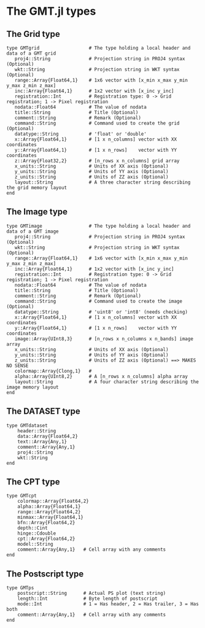 # The GMT.jl types

The Grid type
-------------

    type GMTgrid                  # The type holding a local header and data of a GMT grid
       proj4::String              # Projection string in PROJ4 syntax (Optional)
       wkt::String                # Projection string in WKT syntax (Optional)
       range::Array{Float64,1}    # 1x6 vector with [x_min x_max y_min y_max z_min z_max]
       inc::Array{Float64,1}      # 1x2 vector with [x_inc y_inc]
       registration::Int          # Registration type: 0 -> Grid registration; 1 -> Pixel registration
       nodata::Float64            # The value of nodata
       title::String              # Title (Optional)
       comment::String            # Remark (Optional)
       command::String            # Command used to create the grid (Optional)
       datatype::String           # 'float' or 'double'
       x::Array{Float64,1}        # [1 x n_columns] vector with XX coordinates
       y::Array{Float64,1}        # [1 x n_rows]    vector with YY coordinates
       z::Array{Float32,2}        # [n_rows x n_columns] grid array
       x_units::String            # Units of XX axis (Optional)
       y_units::String            # Units of YY axis (Optional)
       z_units::String            # Units of ZZ axis (Optional)
       layout::String             # A three character string describing the grid memory layout
    end

The Image type
--------------

    type GMTimage                 # The type holding a local header and data of a GMT image
       proj4::String              # Projection string in PROJ4 syntax (Optional)
       wkt::String                # Projection string in WKT syntax (Optional)
       range::Array{Float64,1}    # 1x6 vector with [x_min x_max y_min y_max z_min z_max]
       inc::Array{Float64,1}      # 1x2 vector with [x_inc y_inc]
       registration::Int          # Registration type: 0 -> Grid registration; 1 -> Pixel registration
       nodata::Float64            # The value of nodata
       title::String              # Title (Optional)
       comment::String            # Remark (Optional)
       command::String            # Command used to create the image (Optional)
       datatype::String           # 'uint8' or 'int8' (needs checking)
       x::Array{Float64,1}        # [1 x n_columns] vector with XX coordinates
       y::Array{Float64,1}        # [1 x n_rows]    vector with YY coordinates
       image::Array{UInt8,3}      # [n_rows x n_columns x n_bands] image array
       x_units::String            # Units of XX axis (Optional)
       y_units::String            # Units of YY axis (Optional)
       z_units::String            # Units of ZZ axis (Optional) ==> MAKES NO SENSE
       colormap::Array{Clong,1}   # 
       alpha::Array{UInt8,2}      # A [n_rows x n_columns] alpha array
       layout::String             # A four character string describing the image memory layout
    end

The DATASET type
----------------

    type GMTdataset
        header::String
        data::Array{Float64,2}
        text::Array{Any,1}
        comment::Array{Any,1}
        proj4::String
        wkt::String
    end

The CPT type
------------

    type GMTcpt
        colormap::Array{Float64,2}
        alpha::Array{Float64,1}
        range::Array{Float64,2}
        minmax::Array{Float64,1}
        bfn::Array{Float64,2}
        depth::Cint
        hinge::Cdouble
        cpt::Array{Float64,2}
        model::String
        comment::Array{Any,1}   # Cell array with any comments
    end

The Postscript type
-------------------

    type GMTps
        postscript::String      # Actual PS plot (text string)
        length::Int             # Byte length of postscript
        mode::Int               # 1 = Has header, 2 = Has trailer, 3 = Has both
        comment::Array{Any,1}   # Cell array with any comments
    end